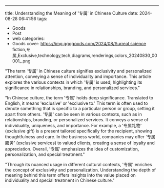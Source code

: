 ---
title: Understanding the Meaning of '专属' in Chinese Culture
date: 2024-08-28 06:41:56
tags:
  - Goods
  - Post
  - web
categories:
  - Goods
cover: https://img.ggggoods.com/2024/08/Surreal,science fiction,专属,Exclusive,technology,tech,diagrams,renderings,colors_20240830_00001_.png

"The term '专属' in Chinese culture signifies exclusivity and personalized attention, conveying a sense of individuality and importance. This article explores the various contexts in which '专属' is used, highlighting its significance in relationships, branding, and personalized services."

"In Chinese culture, the term '专属' holds deep significance. Translated to English, it means 'exclusive' or 'exclusive to.' This term is often used to denote something that is specific to a particular person or group, setting it apart from others. '专属' can be seen in various contexts, such as in relationships, branding, or personalized services. It conveys a sense of individuality, uniqueness, and importance. For example, a '专属礼物' (exclusive gift) is a present tailored specifically for the recipient, showing thoughtfulness and care. In the business world, companies may offer '专属服务' (exclusive services) to valued clients, creating a sense of loyalty and appreciation. Overall, '专属' emphasizes the idea of customization, personalization, and special treatment."

"Through its nuanced usage in different cultural contexts, '专属' enriches the concept of exclusivity and personalization. Understanding the depth of meaning behind this term offers insights into the value placed on individuality and special treatment in Chinese culture."

